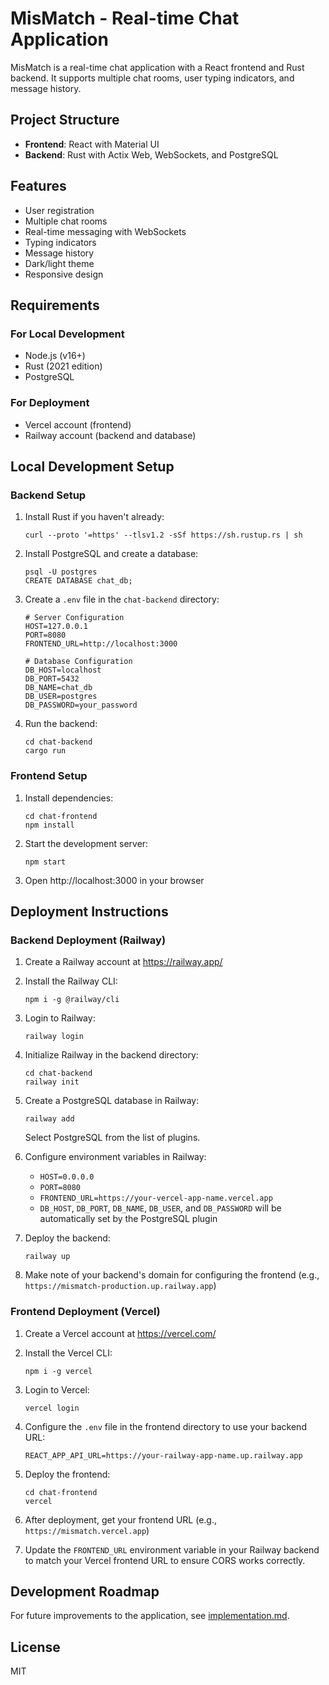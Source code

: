 # MisMatch - Real-time Chat Application

MisMatch is a real-time chat application with a React frontend and Rust backend. It supports multiple chat rooms, user typing indicators, and message history.

## Project Structure

- **Frontend**: React with Material UI
- **Backend**: Rust with Actix Web, WebSockets, and PostgreSQL

## Features

- User registration
- Multiple chat rooms
- Real-time messaging with WebSockets
- Typing indicators
- Message history
- Dark/light theme
- Responsive design

## Requirements

### For Local Development

- Node.js (v16+)
- Rust (2021 edition)
- PostgreSQL

### For Deployment

- Vercel account (frontend)
- Railway account (backend and database)

## Local Development Setup

### Backend Setup

1. Install Rust if you haven't already:
   ```
   curl --proto '=https' --tlsv1.2 -sSf https://sh.rustup.rs | sh
   ```

2. Install PostgreSQL and create a database:
   ```
   psql -U postgres
   CREATE DATABASE chat_db;
   ```

3. Create a `.env` file in the `chat-backend` directory:
   ```
   # Server Configuration
   HOST=127.0.0.1
   PORT=8080
   FRONTEND_URL=http://localhost:3000

   # Database Configuration
   DB_HOST=localhost
   DB_PORT=5432
   DB_NAME=chat_db
   DB_USER=postgres
   DB_PASSWORD=your_password
   ```

4. Run the backend:
   ```
   cd chat-backend
   cargo run
   ```

### Frontend Setup

1. Install dependencies:
   ```
   cd chat-frontend
   npm install
   ```

2. Start the development server:
   ```
   npm start
   ```

3. Open http://localhost:3000 in your browser

## Deployment Instructions

### Backend Deployment (Railway)

1. Create a Railway account at https://railway.app/

2. Install the Railway CLI:
   ```
   npm i -g @railway/cli
   ```

3. Login to Railway:
   ```
   railway login
   ```

4. Initialize Railway in the backend directory:
   ```
   cd chat-backend
   railway init
   ```

5. Create a PostgreSQL database in Railway:
   ```
   railway add
   ```
   Select PostgreSQL from the list of plugins.

6. Configure environment variables in Railway:
   - `HOST=0.0.0.0`
   - `PORT=8080`
   - `FRONTEND_URL=https://your-vercel-app-name.vercel.app`
   - `DB_HOST`, `DB_PORT`, `DB_NAME`, `DB_USER`, and `DB_PASSWORD` will be automatically set by the PostgreSQL plugin

7. Deploy the backend:
   ```
   railway up
   ```

8. Make note of your backend's domain for configuring the frontend (e.g., `https://mismatch-production.up.railway.app`)

### Frontend Deployment (Vercel)

1. Create a Vercel account at https://vercel.com/

2. Install the Vercel CLI:
   ```
   npm i -g vercel
   ```

3. Login to Vercel:
   ```
   vercel login
   ```

4. Configure the `.env` file in the frontend directory to use your backend URL:
   ```
   REACT_APP_API_URL=https://your-railway-app-name.up.railway.app
   ```

5. Deploy the frontend:
   ```
   cd chat-frontend
   vercel
   ```

6. After deployment, get your frontend URL (e.g., `https://mismatch.vercel.app`)

7. Update the `FRONTEND_URL` environment variable in your Railway backend to match your Vercel frontend URL to ensure CORS works correctly.

## Development Roadmap

For future improvements to the application, see [implementation.md](implementation.md).

## License

MIT

